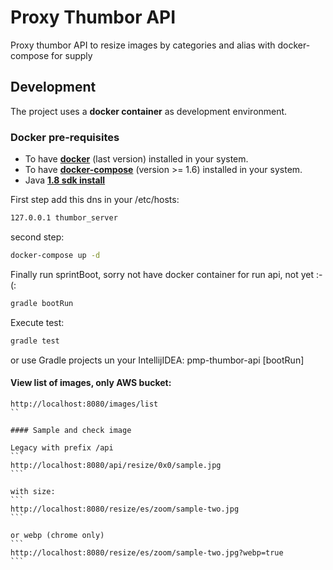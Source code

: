 # Proxy Thumbor API

Proxy thumbor API to resize images by categories and alias with docker-compose for supply

## Development
The project uses a **docker container** as development environment.

### Docker pre-requisites
* To have [**docker**](https://www.docker.com/) (last version) installed in your system.
* To have [**docker-compose**](https://docs.docker.com/compose/) (version >= 1.6) installed in your system.
* Java [**1.8 sdk install**](https://docs.oracle.com/javase/8/docs/technotes/guides/install/install_overview.html)

First step add this dns in your /etc/hosts:
```bash
127.0.0.1 thumbor_server
```

second step:
```bash
docker-compose up -d
```

Finally run sprintBoot, sorry not have docker container for run api, not yet :-(:

```bash
gradle bootRun
```

Execute test:
```bash
gradle test
```

or use Gradle projects un your IntellijIDEA:  pmp-thumbor-api \[bootRun\]

#### View list of images, only AWS bucket:
````
http://localhost:8080/images/list
``

#### Sample and check image

Legacy with prefix /api
```
http://localhost:8080/api/resize/0x0/sample.jpg
```

with size:
```
http://localhost:8080/resize/es/zoom/sample-two.jpg
```

or webp (chrome only)
```
http://localhost:8080/resize/es/zoom/sample-two.jpg?webp=true
```